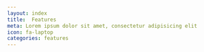 ```yaml
---
layout: index
title:  Features
meta: Lorem ipsum dolor sit amet, consectetur adipisicing elit
icon: fa-laptop
categories: features
---
```


